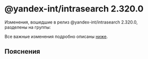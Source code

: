 # @yandex-int/intrasearch 2.320.0

<!-- ЧЕЛОВЕЧЕСКОЕ ВСТУПЛЕНИЕ -->

Изменения, вошедшие в релиз @yandex-int/intrasearch 2.320.0, разделены на группы:

Все важные изменения подробно описаны [ниже](#Пояснения).

## Пояснения


